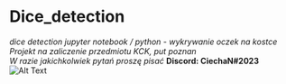 # Dice_detection
*dice detection jupyter notebook / python - wykrywanie oczek na kostce*  
_Projekt na zaliczenie przedmiotu KCK, put poznan  
W razie jakichkolwiek pytań proszę pisać_
**Discord: CiechaN#2023**  
![Alt Text](https://i.imgur.com/weLWBHP.gif)
